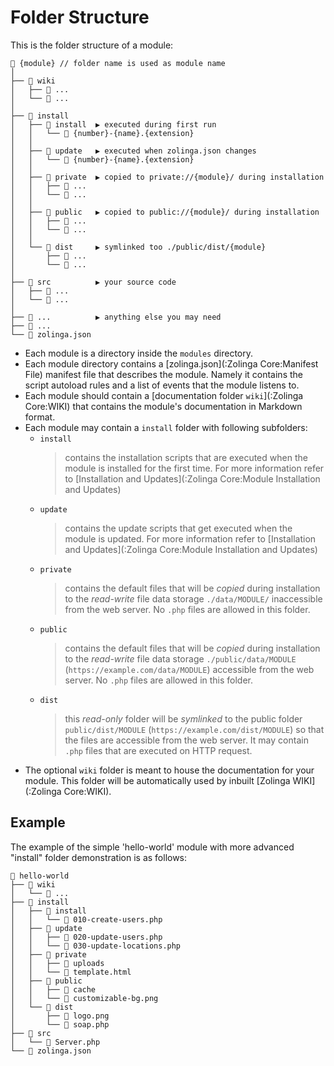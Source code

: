 # Folder Structure

This is the folder structure of a module:

```
📁 {module} // folder name is used as module name
│   
├── 📁 wiki
│   ├── 📁 ...
│   └── 📄 ...
│
├── 📁 install
│   ├── 📁 install  ▶ executed during first run
│   │   └── 📄 {number}-{name}.{extension}
│   │
│   ├── 📁 update   ▶ executed when zolinga.json changes
│   │   └── 📄 {number}-{name}.{extension} 
│   │
│   ├── 📁 private  ▶ copied to private://{module}/ during installation
│   │   ├── 📁 ... 
│   │   └── 📄 ...
│   │
│   ├── 📁 public   ▶ copied to public://{module}/ during installation
│   │   ├── 📁 ...
│   │   └── 📄 ... 
│   │
│   └── 📁 dist     ▶ symlinked too ./public/dist/{module}
│       ├── 📁 ...
│       └── 📄 ... 
│   
├── 📁 src          ▶ your source code
│   ├── 📁 ...
│   └── 📄 ... 
│
├── 📁 ...          ▶ anything else you may need
├── 📄 ... 
└── 📄 zolinga.json
```

- Each module is a directory inside the `modules` directory.
- Each module directory contains a [zolinga.json](:Zolinga Core:Manifest File) manifest file that describes the module. Namely it contains the script autoload rules and a list of events that the module listens to.
- Each module should contain a [documentation folder `wiki`](:Zolinga Core:WIKI) that contains the module's documentation in Markdown format.
- Each module may contain a `install` folder with following subfolders:
    - `install`  
        > contains the installation scripts that are executed when the module is installed for the first time. For more information refer to [Installation and Updates](:Zolinga Core:Module Installation and Updates)
    - `update`
        > contains the update scripts that get executed when the module is updated. For more information refer to [Installation and Updates](:Zolinga Core:Module Installation and Updates)
    - `private`
        > contains the default files that will be _copied_ during installation to the _read-write_ file data storage `./data/MODULE/` inaccessible from the web server. No `.php` files are allowed in this folder. 
    - `public`
        > contains the default files that will be _copied_ during installation to the _read-write_ file data storage `./public/data/MODULE` (`https://example.com/data/MODULE`) accessible from the web server. No `.php` files are allowed in this folder.
    - `dist`
        > this _read-only_ folder will be _symlinked_ to the public folder `public/dist/MODULE` (`https://example.com/dist/MODULE`) so that the files are accessible from the web server. It may contain `.php` files that are executed on HTTP request.
- The optional `wiki` folder is meant to house the documentation for your module. This folder will be automatically used by inbuilt [Zolinga WIKI](:Zolinga Core:WIKI).

## Example
The example of the simple 'hello-world' module with more advanced "install" folder demonstration is as follows:

```
📁 hello-world
├── 📁 wiki
│   └── 📄 ...
├── 📁 install
│   ├── 📁 install
│   │   └── 📄 010-create-users.php
│   ├── 📁 update
│   │   ├── 📄 020-update-users.php
│   │   └── 📄 030-update-locations.php  
│   ├── 📁 private
│   │   ├── 📁 uploads
│   │   └── 📄 template.html
│   ├── 📁 public
│   │   ├── 📁 cache
│   │   └── 📄 customizable-bg.png 
│   └── 📁 dist
│       ├── 📄 logo.png
│       └── 📄 soap.php
├── 📁 src
│   └── 📄 Server.php
└── 📄 zolinga.json
```

